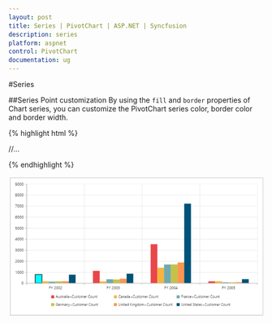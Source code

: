 ```yaml
---
layout: post
title: Series | PivotChart | ASP.NET | Syncfusion
description: series
platform: aspnet
control: PivotChart
documentation: ug
---
```


#Series

##Series Point customization
By using the `fill` and `border` properties of Chart series, you can customize the PivotChart series color, border color and border width.
 
{% highlight html %}

<html xmlns="http://www.w3.org/1999/xhtml">
//...

<body>
    <ej:PivotChart ID="PivotChart1" runat="server" Url="../wcf/PivotChartService.svc" ClientIDMode="Static">
        <ClientSideEvents Load="loadTheme" SeriesRendering="onSeriesRenders" />
          <Size Width="100%" Height="460px"></Size>
    </ej:PivotChart>
    <script type="text/javascript">
        function onSeriesRenders(args) {
            this.model.series[0].points[0].fill = "aqua";
            this.model.series[0].points[0].border = {
                color: "black",
                width: 2
            };
        }
    </script>
</body>

</html>                                           

{% endhighlight %}

![](Series_images/Series_img1.png)